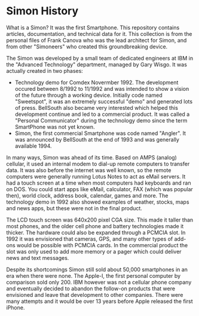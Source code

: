 # Simon History
What is a Simon? It was the first Smartphone. This repository contains articles, documentation, and technical data for it. This collection is from the personal files of Frank Canova who was the lead architect for Simon, and from other "Simoneers" who created this groundbreaking device.

The Simon was developed by a small team of dedicated engineers at IBM in the "Advanced Technology" department, managed by Gary Wisgo. It was actually created in two phases:
* Technology demo for Comdex Novermber 1992. The development occured between 8/1992 to 11/1992 and was intended to show a vision of the future through a working device. Initially code named "Sweetspot", it was an extremely successful "demo" and generated lots of press. BellSouth also became very interested which helped this development continue and led to a commercial product. It was called a "Personal Communicator" during the technology demo since the term SmartPhone was not yet known.
* Simon, the first commercial Smartphone was code named "Angler". It was announced by BellSouth at the end of 1993 and was generally available 1994.

In many ways, Simon was ahead of its time. Based on AMPS (analog) cellular, it used an internal modem to dial-up remote computers to transfer data. It was also before the internet was well known, so the remote computers were generally running Lotus Notes to act as eMail servers. It had a touch screen at a time when most computers had keyboards and ran on DOS. You could start apps like eMail, calculator, FAX (which was popular then), world clock, address book, calendar, games and more. The technology demo in 1992 also showed examples of weather, stocks, maps and news apps, but these were not in the final product. 

The LCD touch screen was 640x200 pixel CGA size. This made it taller than most phones, and the older cell phone and battery technologies made it thicker. The hardware could also be expanded through a PCMCIA slot. In 1992 it was envisioned that cameras, GPS, and many other types of add-ons would be possible with PCMCIA cards. In the commercial product the slot was only used to add more memory or a pager which could deliver news and text messages.

Despite its shortcomings Simon still sold about 50,000 smartphones in an era when there were none. The Apple-I, the first personal computer by comparison sold only 200. IBM however was not a cellular phone company and eventually decided to abandon the follow-on products that were envisioned and leave that development to other companies. There were many attempts and it would be over 13 years before Apple released the first iPhone.
